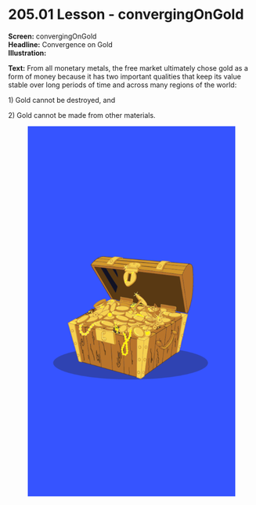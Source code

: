 # 205.01 Lesson - convergingOnGold

**Screen:** convergingOnGold\
**Headline:** Convergence on Gold\
**Illustration:**

**Text:** From all monetary metals, the free market ultimately chose gold as a form of money because it has two important qualities that keep its value stable over long periods of time and across many regions of the world:&#x20;

1\) Gold cannot be destroyed, and&#x20;

2\) Gold cannot be made from other materials.

<figure><img src="../.gitbook/assets/205-01.png" alt=""><figcaption></figcaption></figure>
